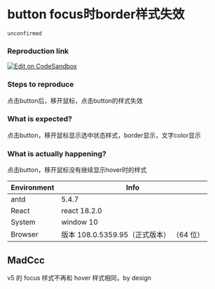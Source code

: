 # button focus时border样式失效

`unconfirmed`

### Reproduction link

[![Edit on CodeSandbox](https://codesandbox.io/static/img/play-codesandbox.svg)](https://codesandbox.io/s/antd-reproduction-template-forked-ko1fkq?file=/index.js)

### Steps to reproduce

点击button后，移开鼠标，点击button的样式失效

### What is expected?

点击button，移开鼠标显示选中状态样式，border显示，文字color显示

### What is actually happening?

点击button，移开鼠标没有继续显示hover时的样式

| Environment | Info                                     |
| ----------- | ---------------------------------------- |
| antd        | 5.4.7                                    |
| React       | react 18.2.0                             |
| System      | window 10                                |
| Browser     | 版本 108.0.5359.95（正式版本） （64 位） |

<!-- generated by ant-design-issue-helper. DO NOT REMOVE -->

## MadCcc

v5 的 focus 样式不再和 hover 样式相同，by design
